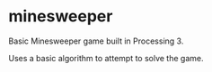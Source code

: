 # minesweeper

Basic Minesweeper game built in Processing 3.

Uses a basic algorithm to attempt to solve the game.
